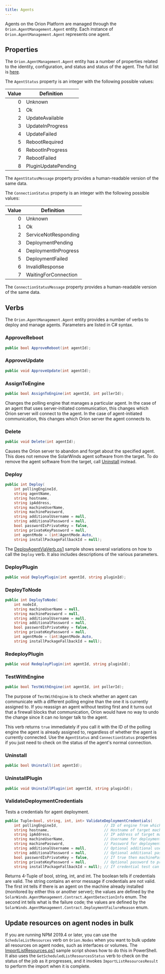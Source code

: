 ```yaml
---
title: Agents
---
```


Agents on the Orion Platform are managed through the `Orion.AgentManagement.Agent` entity.
Each instance of `Orion.AgentManagement.Agent` represents one agent.

## Properties

The `Orion.AgentManagement.Agent` entity has a number of properties related to the identity, configuration, and status and status of the agent.
The full list is [here](https://solarwinds.github.io/OrionSDK/schema/Orion.AgentManagement.Agent.html).

The `AgentStatus` property is an integer with the following possible values:

| Value | Definition |
|------:|------------|
| 0 | Unknown |
| 1 | Ok |
| 2 | UpdateAvailable |
| 3 | UpdateInProgress |
| 4 | UpdateFailed |
| 5 | RebootRequired |
| 6 | RebootInProgress |
| 7 | RebootFailed |
| 8 | PluginUpdatePending |

The `AgentStatusMessage` property provides a human-readable version of the same data.

The `ConnectionStatus` property is an integer with the following possible values:

| Value | Definition |
|------:|------------|
| 0 | Unknown |
| 1 | Ok |
| 2 | ServiceNotResponding |
| 3 | DeploymentPending |
| 4 | DeploymentInProgress |
| 5 | DeploymentFailed |
| 6 | InvalidResponse |
| 7 | WaitingForConnection |

The `ConnectionStatusMessage` property provides a human-readable version of the same data.

## Verbs

The `Orion.AgentManagement.Agent` entity provides a number of verbs to deploy and manage agents.
Parameters are listed in C# syntax.

### ApproveReboot

```csharp
public bool ApproveReboot(int agentId);
```

### ApproveUpdate

```csharp
public void ApproveUpdate(int agentId);
```

### AssignToEngine

```csharp
public bool AssignToEngine(int agentId, int pollerId);
```

Changes the polling engine that manages a particular agent.
In the case of an agent that uses server-initiated communication, this changes which Orion server will connect to the agent.
In the case of agent-initiated communication, this changes which Orion server the agent connects to.

### Delete

```csharp
public void Delete(int agentId);
```

Causes the Orion server to abandon and forget about the specified agent.
This does not remove the SolarWinds agent software from the target.
To do remove the agent software from the target, call [Uninstall](#uninstall) instead.

### Deploy

```csharp
public int Deploy(
    int pollingEngineId,
    string agentName,
    string hostname,
    string ipAddress,
    string machineUserName,
    string machinePassword,
    string additionalUsername = null,
    string additionalPassword = null,
    bool passwordIsPrivateKey = false,
    string privateKeyPassword = null,
    int agentMode = (int)AgentMode.Auto,
    string installPackageFallbackId = null);
```

The [DeployAgentViaVerb.ps1](https://github.com/solarwinds/OrionSDK/blob/master/Samples/PowerShell/DeployAgentViaVerb.ps1) sample shows several variations on how to call the `Deploy` verb.
It also includes descriptions of the various parameters.

### DeployPlugin

```csharp
public void DeployPlugin(int agentId, string pluginId);
```

### DeployToNode

```csharp
public int DeployToNode(
    int nodeId,
    string machineUserName = null,
    string machinePassword = null,
    string additionalUsername = null,
    string additionalPassword = null,
    bool passwordIsPrivateKey = false,
    string privateKeyPassword = null,
    int agentMode = (int)AgentMode.Auto,
    string installPackageFallbackId = null);
```

### RedeployPlugin

```csharp
public void RedeployPlugin(int agentId, string pluginId);
```

### TestWithEngine

```csharp
public bool TestWithEngine(int agentId, int pollerId);
```

The purpose of `TestWithEngine` is to check whether an agent can communicate with a different polling engine than the one it is currently assigned to.
If you reassign an agent without testing first and it turns out that a firewall blocks that communication, Orion would have no way to undo the change since it can no longer talk to the agent.

This verb returns `true` immediately if you call it with the ID of the polling engine the agent is already assigned to, regardless of whether the agent is currently connected.
Use the `AgentStatus` and `ConnectionStatus` properties if you just need to check on the status of the agent's normal connection.

### Uninstall

```csharp
public bool Uninstall(int agentId);
```

### UninstallPlugin

```csharp
public void UninstallPlugin(int agentId, string pluginId);
```

### ValidateDeploymentCredentials

Tests a credentials for agent deployment.

```csharp
public Tuple<bool, string, int, int> ValidateDeploymentCredentials(
    int pollingEngineId,                     // ID of engine from which deployment will be performed
    string hostname,                         // Hostname of target machine
    string ipAddress,                        // IP address of target machine
    string machineUserName,                  // Username for deployment
    string machinePassword,                  // Password for deployment
    string additionalUsername = null,        // Optional additional username for privilege elevation (sudo)
    string additionalPassword = null,        // Optional additional password for privilege elevation
    bool passwordIsPrivateKey = false,       // If true then machinePassword contains private key of authentication certificate
    string privateKeyPassword = null,        // Optional password to private key. Used only if passwordIsPrivateKey is true.
    string installPackageFallbackId = null); // If credential test can't automatically detect install package this value can be used to manually define install package for the test.
```

Returns 4-Tuple of bool, string, int, and int.
The boolean tells if credentials are valid.
The string contains an error message if credentials are not valid.
The first int tells if there is an agent on the machine already installed (monitored by either this or another server); the values are defined by the `SolarWinds.AgentManagement.Contract.AgentDetectionInfo` enum.
The second int tells what is the failure code; the values are defined by the `SolarWinds.AgentManagement.Contract.DeploymentFailureReason` enum.

## Update resources on agent nodes in bulk

If you are running NPM 2019.4 or later, you can use the `ScheduleListResources` verb on `Orion.Nodes` when you want to bulk update all resources on agent nodes, such as interfaces or volumes.
The [ImportListResources.ps1](https://github.com/solarwinds/OrionSDK/blob/master/Samples/PowerShell/ImportListResources.ps1) sample script shows how to do this in PowerShell.
It also uses the `GetScheduledListResourcesStatus` verb to check on the status of the job as it progresses, and it invokes `ImportListResourcesResult` to perform the import when it is complete.
